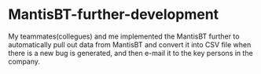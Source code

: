 # MantisBT-further-development
My teammates(collegues) and me implemented the MantisBT further to automatically pull out data from MantisBT and convert it into CSV file when there is a new bug is generated, and then e-mail it to the key persons in the company.
